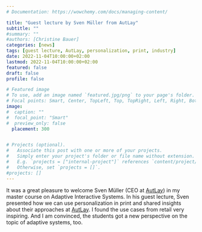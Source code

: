 ```yaml
---
# Documentation: https://wowchemy.com/docs/managing-content/

title: "Guest lecture by Sven Müller from AutLay"
subtitle: ""
#summary: ""
#authors: [Christine Bauer]
categories: [news]
tags: [guest lecture, AutLay, personalization, print, industry]
date: 2022-11-04T10:00:00+02:00
lastmod: 2022-11-04T10:00:00+02:00
featured: false
draft: false
profile: false

# Featured image
# To use, add an image named `featured.jpg/png` to your page's folder.
# Focal points: Smart, Center, TopLeft, Top, TopRight, Left, Right, BottomLeft, Bottom, BottomRight.
image:
#  caption: ""
#  focal_point: "Smart"
#  preview_only: false
  placement: 300


# Projects (optional).
#   Associate this post with one or more of your projects.
#   Simply enter your project's folder or file name without extension.
#   E.g. `projects = ["internal-project"]` references `content/project/deep-learning/index.md`.
#   Otherwise, set `projects = []`.
#projects: []
---
```


It was a great pleasure to welcome Sven Müller (CEO at [AutLay](https://www.autlay.com)) in my master course on Adaptive Interactive Systems. In his guest lecture, Sven presented how we can use personalization in print and shared insights about their approaches at [AutLay](https://www.autlay.com). I found the use cases from retail very inspiring. And I am convinced, the students got a new perspective on the topic of adaptive systems, too.

